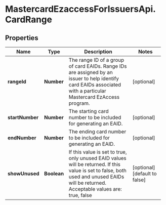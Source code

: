# MastercardEzaccessForIssuersApi.CardRange

## Properties

Name | Type | Description | Notes
------------ | ------------- | ------------- | -------------
**rangeId** | **Number** | The range ID of a group of card EAIDs. Range IDs are assigned by an issuer to help identify card EAIDs associated with a particular Mastercard EzAccess program. | [optional] 
**startNumber** | **Number** | The starting card number to be included for generating an EAID. | [optional] 
**endNumber** | **Number** | The ending card number to be included for generating an EAID. | [optional] 
**showUnused** | **Boolean** | If this value is set to true, only unused EAID values will be returned. If this value is set to false, both used and unused EAIDs will be returned. Acceptable values are: true, false | [optional] [default to false]


